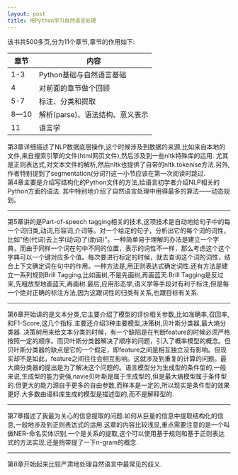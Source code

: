 ```yaml
---
layout: post
title: 用Python学习自然语言处理
---
```

该书共500多页,分为11个章节,章节的作用如下:  

| 章节 | 内容 |
| --- | ----------- |
| 1-3 | Python基础与自然语言基础 |
| 4 | 对前面的章节做个回顾 |
| 5-7 | 标注、分类和提取 |
| 8—10 | 解析(parse)、语法结构、意义表示 | 
| 11 | 语言学 |

第3章详细描述了NLP数据底层操作,这个时候涉及到数据的来源,比如来自本地的文件,来自搜索引擎的文件(html网页文件),然后涉及到一些nltk特殊库的运用.
尤其是正则表达式,对文本文件的解析,然后nltk也提供了自带的nltk.tokenise方法.另外,作者特别提到了segmentation(分词?)这一小节应该在第一次阅读时跳过.  
第4章主要是介绍写结构化的Python文件的方法,给语言初学者介绍NLP相关的Python方面的语法. 其中特别地介绍了自然语言处理中用得最多的算法——动态规划。 

---
第5章讲的是Part-of-speech tagging相关的技术,这项技术是自动地给句子中的每一个词归类,动词,形容词,介词等。对一个给定的句子，分析出它的每个词的词性，比如"他(代词)去上学(动词)了(助词)"。一种简单易于理解的办法是建立一个字典，而由于同样一个词在句中不同的位置，表示的词性不一样，那么考虑这个这个字典可以一个键对应多个值。每次要进行标定的时候，就去查询这个词的词性，结合上下文确定词在句中的作用。一种方法是,用正则表达式确定词性.还有方法是建立一系列规则Brill 
Tagging,比如画树,不是先画树,再画蓝天.Brill Tagging是反过来,先粗放型地画蓝天,再画树.最后,应用形态学,语义学等手段对有利于标注,但是每一个绝对正确的标注方法,因为这跟词性的归类有关系,也跟目标有关系.

---  
第6章开始讲的是文本分类,它主要介绍了模型的评价相关参数,比如准确率,召回率,和F1-Score,这几个指标.主要还介绍3种主要模型,决策树,贝叶斯分类器,最大熵分类器.
决策树用来给文本分类的时候，有一个缺陷是在判断feature的时候必须严格按照一定的顺序。而贝叶斯分类器解决了顺序的问题，引入了概率模型的概念。但贝叶斯分类器的缺点是它的一个假定，即feature之间是相互独立没有影响。但现实却不是如此，feature之间往往会相互影响。这就涉及到重复的计算的问题。最大熵分类器的提出是为了解决这个问题的。语言模型分为生成型的条件型的,一般来说,生成型的能力更强,navie贝叶斯是属于生成型的,但是最大熵模型属于条件型的.但更大的能力源自于更多的自由参数,而样本是一定的,所以现实是条件型的效果更好.大多数由语料库生成的模型是描述型的,而不是解释型的.

---  
第7章描述了我最为关心的信息提取的问题.如何从巨量的信息中提取结构化的信息,一般地涉及到正则表达式的运用.这章的内容比较浅显,重点需要注意的是一个叫做NER-命名实体识别,一个是关系的提取,这个可以使用基于规则和基于正则表达式的方法实现.还是捎带提了一下n-gram的概念.

---  
第8章开始起来比较严肃地处理自然语言中最常见的歧义.


